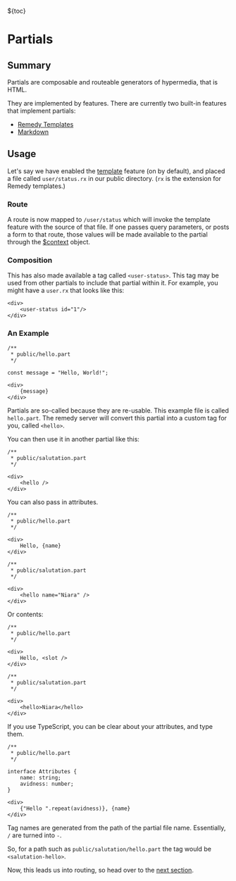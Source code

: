 ${toc}

# Partials

## Summary

Partials are composable and routeable generators of hypermedia, that is HTML.

They are implemented by features.  There are currently two built-in features that implement partials:

- [Remedy Templates](/features#templates)
- [Markdown](/features#markdown)


<!-- The server exposes partials through two mechanisms:

- [Routing](/routing)
- [Composition](/composition)

Please take a look at those pages for details on each feature or concept. -->

## Usage

Let's say we have enabled the [template](/features#templates) feature (on by default), and placed a file called `user/status.rx` in our public directory.  (`rx` is the extension for Remedy templates.)

### Route

A route is now mapped to `/user/status` which will invoke the template feature with the source of that file.  If one passes query parameters, or posts a form to that route, those values will be made available to the partial through the [$context](/context) object.

### Composition

This has also made available a tag called `<user-status>`.  This tag may be used from other partials to include that partial within it.  For example, you might have a `user.rx` that looks like this:

```rx
<div>
    <user-status id="1"/>
</div>
```



### An Example

```rx
/**
 * public/hello.part
 */

const message = "Hello, World!";

<div>
    {message}
</div>
```

Partials are so-called because they are re-usable.  This example file is called `hello.part`.  The remedy server will convert this partial into a custom tag for you, called `<hello>`.

You can then use it in another partial like this:

```rx
/**
 * public/salutation.part
 */

<div>
    <hello />
</div>
```

You can also pass in attributes.

```rx
/**
 * public/hello.part
 */

<div>
    Hello, {name}
</div>
```

```rx
/**
 * public/salutation.part
 */

<div>
    <hello name="Niara" />
</div>
```

Or contents:

```rx
/**
 * public/hello.part
 */

<div>
    Hello, <slot />
</div>
```

```rx
/**
 * public/salutation.part
 */

<div>
    <hello>Niara</hello>
</div>
```

If you use TypeScript, you can be clear about your attributes, and type them.

```rx
/**
 * public/hello.part
 */

interface Attributes {
    name: string;
    avidness: number;
}

<div>
    {"Hello ".repeat(avidness)}, {name}
</div>
```

Tag names are generated from the path of the partial file name.  Essentially, `/` are turned into `-`.

So, for a path such as `public/salutation/hello.part` the tag would be `<salutation-hello>`.

Now, this leads us into routing, so head over to the [next section](/routes).

